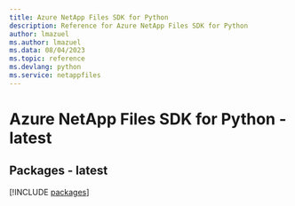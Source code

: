 ```yaml
---
title: Azure NetApp Files SDK for Python
description: Reference for Azure NetApp Files SDK for Python
author: lmazuel
ms.author: lmazuel
ms.data: 08/04/2023
ms.topic: reference
ms.devlang: python
ms.service: netappfiles
---
```

# Azure NetApp Files SDK for Python - latest
## Packages - latest
[!INCLUDE [packages](netapp-files-index.md)]